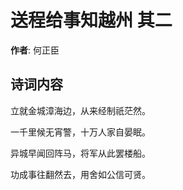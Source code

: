 # 送程给事知越州  其二

**作者**: 何正臣

## 诗词内容

立就金城漳海边，从来经制祇茫然。

一千里候无宵警，十万人家自晏眠。

异城早闻回阵马，将军从此罢楼船。

功成事往翻然去，用舍如公信可贤。

